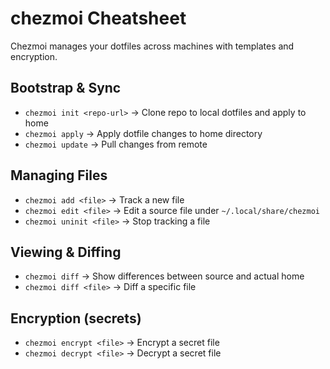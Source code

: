# chezmoi Cheatsheet

Chezmoi manages your dotfiles across machines with templates and encryption.

## Bootstrap & Sync
- `chezmoi init <repo-url>`      → Clone repo to local dotfiles and apply to home
- `chezmoi apply`               → Apply dotfile changes to home directory
- `chezmoi update`              → Pull changes from remote

## Managing Files
- `chezmoi add <file>`          → Track a new file
- `chezmoi edit <file>`         → Edit a source file under `~/.local/share/chezmoi`
- `chezmoi uninit <file>`       → Stop tracking a file

## Viewing & Diffing
- `chezmoi diff`                → Show differences between source and actual home
- `chezmoi diff <file>`         → Diff a specific file

## Encryption (secrets)
- `chezmoi encrypt <file>`      → Encrypt a secret file
- `chezmoi decrypt <file>`      → Decrypt a secret file
